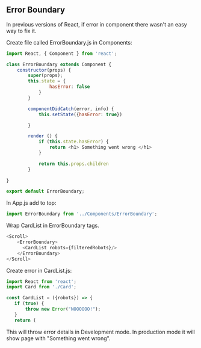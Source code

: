 ## Error Boundary ##

In previous versions of React, if error in component there wasn't an easy way to fix it. 

Create file called ErrorBoundary.js in Components:

```javascript
import React, { Component } from 'react';

class ErrorBoundary extends Component {
	constructor(props) {
		super(props);
		this.state = {	
				hasError: false
			}
		}

		componentDidCatch(error, info) {
			this.setState({hasError: true})

		}

		render () {
			if (this.state.hasError) {
				return <h1> Something went wrong </h1>
			}

			return this.props.children
		}
	
}

export default ErrorBoundary;
```

In App.js add to top: 

```javascript
import ErrorBoundary from '../Components/ErrorBoundary';
```
Wrap CardList in ErrorBoundary tags. 
```javascript
<Scroll>
    <ErrorBoundary>
      <CardList robots={filteredRobots}/>
    </ErrorBoundary>
</Scroll>
```
 Create error in CardList.js: 
 
 ```javascript
import React from 'react';
import Card from './Card';

const CardList = ({robots}) => {
	if (true) {
		throw new Error("NOOOOOO!");
	}
	return (
```

This will throw error details in Development mode. In production mode it will show page with "Something went wrong".



